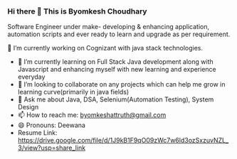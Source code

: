 ### Hi there 👋 This is Byomkesh Choudhary
Software Engineer under make- developing & enhancing application, automation scripts and ever ready to learn and upgrade as per requirement.

 🔭 I’m currently working on Cognizant with java stack technologies.
- 🌱 I’m currently learning on Full Stack Java development along with Javascript and enhancing myself with new learning and experience everyday
- 👯 I’m looking to collaborate on any projects which can help me grow in learning curve(primarily in java fields)
- 💬 Ask me about Java, DSA, Selenium(Automation Testing), System Design
- 📫 How to reach me: byomkeshattruth@gmail.com
- 😄 Pronouns: Deewana
- Resume Link: https://drive.google.com/file/d/1J9kB1F9qO09zWc7w6ld3ozSxzuvNZL_3/view?usp=share_link
<!--
**Byomkesh19/Byomkesh19** is a ✨ _special_ ✨ repository because its `README.md` (this file) appears on your GitHub profile.

Here are some ideas to get you started:

- 🔭 I’m currently working on Cognizant with java stack technologies
- 🌱 I’m currently learning on Full Stack Java development along with Javascript and enhancing myself with new learning and experience everyday
- 👯 I’m looking to collaborate on any projects which can help me grow in learning curve(primarily in java fields)
- 🤔 I’m looking out for SDE roles
- 💬 Ask me about Java, DSA, System Design
- 📫 How to reach me: byomkeshattruth@gmail.com
- 😄 Pronouns: Deewana
-->
